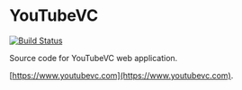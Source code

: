 # YouTubeVC

[![Build Status](https://app.travis-ci.com/WiLGYSeF/youtubevc.svg?branch=master)](https://app.travis-ci.com/WiLGYSeF/youtubevc)

Source code for YouTubeVC web application.

[https://www.youtubevc.com](https://www.youtubevc.com).

